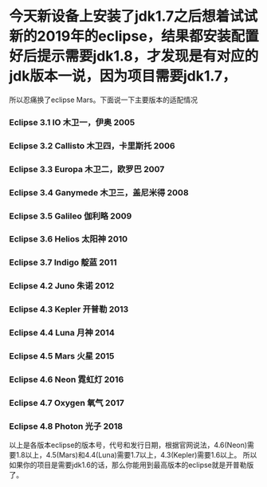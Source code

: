 # 今天新设备上安装了jdk1.7之后想着试试新的2019年的eclipse，结果都安装配置好后提示需要jdk1.8，才发现是有对应的jdk版本一说，因为项目需要jdk1.7，
所以忍痛换了eclipse Mars。下面说一下主要版本的适配情况  
### Eclipse 3.1	IO	木卫一，伊奥	2005  
### Eclipse 3.2	Callisto	木卫四，卡里斯托	2006  
### Eclipse 3.3	Europa	木卫二，欧罗巴	2007  
### Eclipse 3.4	Ganymede	木卫三，盖尼米得	2008  
### Eclipse 3.5	Galileo	伽利略	2009  
### Eclipse 3.6	Helios	太阳神	2010  
### Eclipse 3.7	Indigo	靛蓝	2011  
### Eclipse 4.2	Juno	朱诺	2012  
### Eclipse 4.3	Kepler	开普勒	2013  
### Eclipse 4.4	Luna	月神	2014  
### Eclipse 4.5	Mars	火星	2015  
### Eclipse 4.6	Neon	霓虹灯	2016  
### Eclipse 4.7	Oxygen	氧气	2017  
### Eclipse 4.8	Photon	光子	2018  
以上是各版本eclipse的版本号，代号和发行日期，根据官网说法，4.6(Neon)需要1.8以上，4.5(Mars)和4.4(Luna)需要1.7以上，4.3(Kepler)需要1.6以上。
所以如果你的项目是需要jdk1.6的话，那么你能用到最高版本的eclipse就是开普勒版了。
